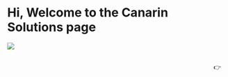 # Hi, Welcome to the Canarin Solutions page

![](https://komarev.com/ghpvc/?username=canarin-solutions)
         
<br />
<div align="right">
  👉 &nbsp;&nbsp; 
</table>

